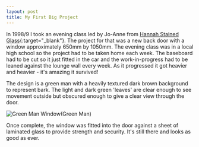 ```yaml
---
layout: post
title: My First Big Project
---
```


In 1998/9 I took an evening class led by Jo-Anne from [Hannah Stained Glass](https://www.hannahstainedglass.com/){:target="_blank"}. The project for that was a new back door with a window approximately 650mm by 1050mm. The evening class was in a local high school so the project had to be taken home each week. The baseboard had to be cut so it just fitted in the car and the work-in-progress had to be leaned against the lounge wall every week. As it progressed it got heavier and heavier - it's amazing it survived!

The design is a green man with a heavily textured dark brown background to represent bark. The light and dark green 'leaves' are clear enough to see movement outside but obscured enough to give a clear view through the door.

![Green Man Window](https://lh3.googleusercontent.com/9J-F_QOG_W9195Q66fPLWavellnWwVHkdfVlLXH2lS-j2BLqjAhRniDzPnNTdde75yYUgiV_xh81XqoNcuMhSQwTY19Web1r9GOX73f1CYz2VwNII67iFh1Tzmnzkqp2YxMEG8nUos_5N54-2uAz5alDkcji22EwAvya1pc9ZiXl35AOljYN4gC4PxKZdJ5Y2J_lGcPLI0l4BaxV0m2KPsYMSWK1okQ1H3lSLsu_pfCDNIxMcpNsNvm3lyKG9qVCpzsfAYHMNFtDm-4wiCHiHiHA0qyBxZ3oVZrqiuwkNiGnP6gDuOX36TCgdBH8CMT4_GSsmYWkMlUznt5gGlV0xC72TeO22ckv6RVc-sixuoX93l4SUtzNSFmGJW5Ztu4Lmyr8GlNbrS840qSaKNWERafOkZr5PljMrLXmJ2LIEt-WVFopR3OTrkti58lmz2r4rU91g5v8QFwzPLOPY9rcSvm9Y5hWXjdGTSAE9WE6Tdc04op5GkYpMU712MxaaszdcmKupNdaAovyNoEQtWbNoZUq7xzc_pWwqXdh6A7_kpx55W4f45FjwUOjWbnZwaIndH2lB3R3Ub7UIFug0D-RVmadsSL6q7MvjCKAl9wd8t4FD5yMXpYq6VPDctLOYrMYx7NZ6BBJD6tTuzWzar3j0pezez4tTNUffT3VtfR5ZAkQcbTX4WztWyVycQ69=w431-h657-no?authuser=0)(Green Man)

Once complete, the window was fitted into the door against a sheet of laminated glass to provide strength and security. It's still there and looks as good as ever.

